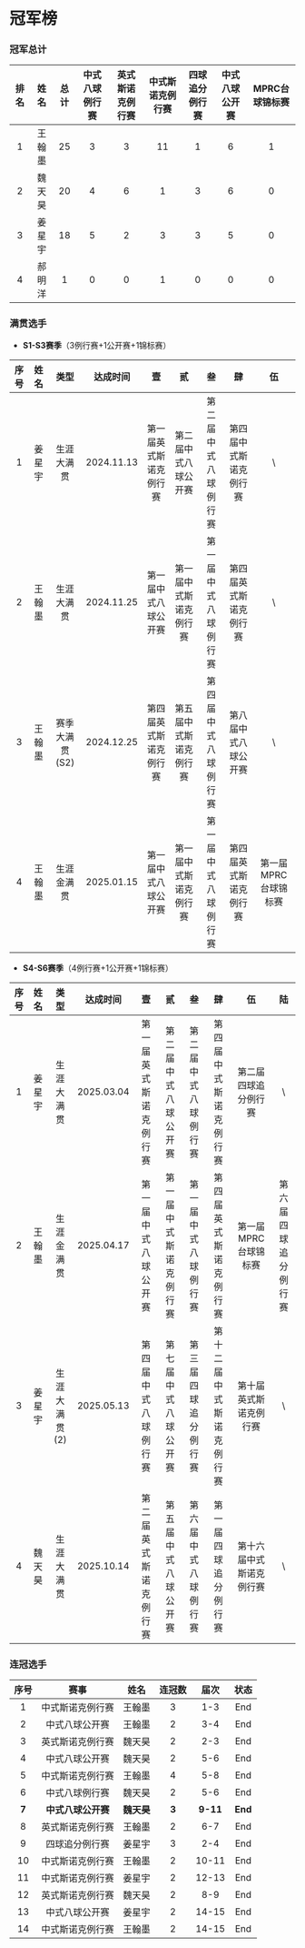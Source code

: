 # 冠军榜

### 冠军总计

| 排名 | 姓名   | 总计 | 中式八球例行赛   | 英式斯诺克例行赛   | 中式斯诺克例行赛  | 四球追分例行赛 | 中式八球公开赛  | MPRC台球锦标赛 |
| :--: | :----: | :--: | :------------: | :--------------: | :--------------: | :------------: | :-----------: | :-----------: |
| 1    | 王翰墨 | 25   | 3              | 3                | 11               | 1             | 6              | 1             |
| 2    | 魏天昊 | 20   | 4              | 6                | 1                | 3             | 6              | 0             |
| 3    | 姜星宇 | 18   | 5              | 2                | 3                | 3             | 5              | 0             |
| 4    | 郝明洋 | 1    | 0              | 0                | 1                | 0             | 0              | 0             |

### 满贯选手

- **S1-S3赛季**（3例行赛+1公开赛+1锦标赛）

| 序号 | 姓名   |    类型       | 达成时间    | 壹                   | 贰                    | 叁                 | 肆                   | 伍                  |
| :--: | :---: | :-----------: | :--------: | :------------------: | :-------------------: | :----------------: | :-----------------: | :-----------------: |
| 1    | 姜星宇 | 生涯大满贯     | 2024.11.13 | 第一届英式斯诺克例行赛 | 第二届中式八球公开赛   | 第二届中式八球例行赛 | 第四届中式斯诺克例行赛 |         \\          |
| 2    | 王翰墨 | 生涯大满贯     | 2024.11.25 | 第一届中式八球公开赛   | 第一届中式斯诺克例行赛 | 第一届中式八球例行赛 | 第四届英式斯诺克例行赛 |         \\          |
| 3    | 王翰墨 | 赛季大满贯(S2) | 2024.12.25 | 第四届英式斯诺克例行赛 | 第五届中式斯诺克例行赛 | 第四届中式八球例行赛 | 第八届中式八球公开赛   |         \\          |
| 4    | 王翰墨 | 生涯金满贯     | 2025.01.15 | 第一届中式八球公开赛   | 第一届中式斯诺克例行赛 | 第一届中式八球例行赛 | 第四届英式斯诺克例行赛 | 第一届MPRC台球锦标赛  |

- **S4-S6赛季**（4例行赛+1公开赛+1锦标赛）

| 序号 | 姓名   | 类型         | 达成时间    | 壹                   | 贰                    | 叁                 | 肆                      | 伍                    | 陆                  |
| :--: | :---: | :----------: | :--------: | :------------------: | :-------------------: | :----------------: | :--------------------: | :-------------------: | :-----------------: |
| 1    | 姜星宇 | 生涯大满贯    | 2025.03.04 | 第一届英式斯诺克例行赛 | 第二届中式八球公开赛   | 第二届中式八球例行赛 | 第四届中式斯诺克例行赛   | 第二届四球追分例行赛    |         \\          |
| 2    | 王翰墨 | 生涯金满贯    | 2025.04.17 | 第一届中式八球公开赛   | 第一届中式斯诺克例行赛 | 第一届中式八球例行赛 | 第四届英式斯诺克例行赛   | 第一届MPRC台球锦标赛    | 第六届四球追分例行赛 |
| 3    | 姜星宇 | 生涯大满贯(2) | 2025.05.13 | 第四届中式八球例行赛   | 第七届中式八球公开赛   | 第三届四球追分例行赛 | 第十二届中式斯诺克例行赛 | 第十届英式斯诺克例行赛   |         \\         |
| 4    | 魏天昊 | 生涯大满贯    | 2025.10.14 | 第二届英式斯诺克例行赛 | 第五届中式八球公开赛   | 第六届中式八球例行赛 | 第一届四球追分例行赛     | 第十六届中式斯诺克例行赛 |         \\         |

### 连冠选手

| 序号   | 赛事              | 姓名       | 连冠数  | 届次     | 状态       |
| :---: | :----------------: | :-------: | :----: | :------: | :--------: |
|   1   | 中式斯诺克例行赛    |   王翰墨   |   3    |   1-3    |  End       |
|   2   | 中式八球公开赛      |   王翰墨   |   2    |   3-4    |  End       |
|   3   | 英式斯诺克例行赛    |   魏天昊   |   2    |   2-3    |  End       |
|   4   | 中式八球公开赛      |   魏天昊   |   2    |   5-6    |  End       |
|   5   | 中式斯诺克例行赛    |   王翰墨   |   4    |   5-8    |  End       |
|   6   | 中式八球例行赛      |   魏天昊   |   2    |   5-6    |  End       |
| **7** | **中式八球公开赛** | **魏天昊** | **3**  | **9-11** | **End**    |
|   8   | 英式斯诺克例行赛    |   王翰墨   |   2    |   6-7    |  End       |
|   9   | 四球追分例行赛      |   姜星宇   |   3    |   2-4    |  End       |
|   10  | 中式斯诺克例行赛    |   王翰墨   |   2    |   10-11  |  End       |
|   11  | 中式斯诺克例行赛    |   姜星宇   |   2    |   12-13  |  End       |
|   12  | 英式斯诺克例行赛    |   魏天昊   |   2    |   8-9    |  End       |
|   13  | 中式八球公开赛      |   姜星宇   |   2    |   14-15  |  End       |
|   14  | 中式斯诺克例行赛    |   王翰墨   |   2    |   14-15  |  End       |


